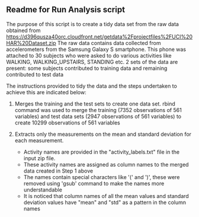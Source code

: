 ## Readme for Run Analysis script
The purpose of this script is to create a tidy data set from the raw data obtained from https://d396qusza40orc.cloudfront.net/getdata%2Fprojectfiles%2FUCI%20HAR%20Dataset.zip 
The raw data contains data collected from accelerometers from the Samsung Galaxy S smartphone. This phone was attached to 30 subjects who were asked to do various
activities like WALKING, WALKING_UPSTAIRS, STANDING etc. 2 sets of the data are present: some subjects contributed to training data and remaining contributed to test data

The instructions provided to tidy the data and the steps undertaken to achieve this are indicated below:

1. Merges the training and the test sets to create one data set.
	rbind command was used to merge the training (7352 observations of 561 variables) and test data sets (2947 observations of 561 variables) to create
	10299 observations of 561 variables

2. Extracts only the measurements on the mean and standard deviation for each measurement.
	- Activity names are provided in the "activity_labels.txt" file in the input zip file. 
	- These activity names are assigned as column names to the merged data created in Step 1 above
	- The names contain special characters like '(' and ')', these were removed using 'gsub' command to make the names more understandable
	- It is noticed that column names of all the mean values and standard deviation values have "mean" and "std" as a pattern in the column names

